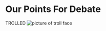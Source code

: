 # Our Points For Debate
TROLLED
![picture of troll face](https://upload.wikimedia.org/wikipedia/en/9/9a/Trollface_non-free.png)
